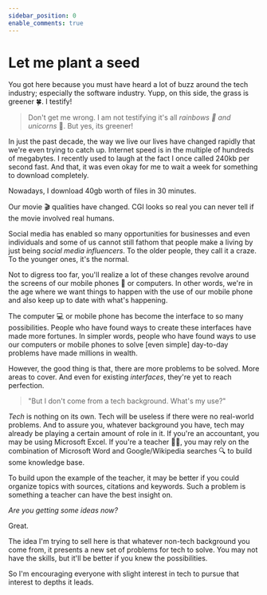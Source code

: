 ```yaml
---
sidebar_position: 0
enable_comments: true
---
```


# Let me plant a seed

You got here because you must have heard a lot of buzz around the tech industry; especially the software industry. Yupp,
on this side, the grass is greener 🍀. I testify!

> Don't get me wrong. I am not testifying it's all _rainbows 🌈 and unicorns_ 🦄. But yes, its greener!

In just the past decade, the way we live our lives have changed rapidly that we're even trying to catch up.
Internet speed is in the multiple of hundreds of megabytes. I recently used to laugh at the fact I once called 240kb per
second fast.
And that, it was even okay for me to wait a week for something to download completely.

Nowadays, I download 40gb worth of files in 30 minutes.

Our movie 🎬 qualities have changed. CGI looks so real you can never tell if the movie involved real humans.

Social media has enabled so many opportunities for businesses and even individuals and some of us cannot still fathom
that people make a living by just being _social media influencers_. To the older people, they call it a craze.
To the younger ones, it's the normal.

Not to digress too far, you'll realize a lot of these changes revolve around the screens of our mobile phones 📲 or
computers. In other words, we're in the age where we want things to happen with the use of our mobile phone and also
keep up to date with what's happening.

The computer 💻 or mobile phone has become the interface to so many possibilities.
People who have found ways to create these interfaces have made more fortunes.
In simpler words, people who have found ways to use our computers or mobile phones to solve [even simple] day-to-day
problems have made millions in wealth.

However, the good thing is that, there are more problems to be solved. More areas to cover.
And even for existing _interfaces_, they're yet to reach perfection.

> "But I don't come from a tech background. What's my use?"

_Tech_ is nothing on its own. Tech will be useless if there were no real-world problems.
And to assure you, whatever background you have, tech may already be playing a certain amount of role in it.
If you're an accountant, you may be using Microsoft Excel.
If you're a teacher 👩🏽‍, you may rely on the combination of Microsoft Word and Google/Wikipedia searches 🔍 to build
some knowledge base.

To build upon the example of the teacher, it may be better if you could organize topics with sources, citations and
keywords.
Such a problem is something a teacher can have the best insight on.

_Are you getting some ideas now?_

Great.

The idea I'm trying to sell here is that whatever non-tech background you come from, it presents a new set of problems
for tech to solve. You may not have the skills, but it'll be better if you knew the possibilities.

So I'm encouraging everyone with slight interest in tech to pursue that interest to depths it leads.

